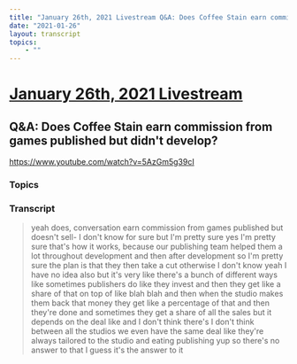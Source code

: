 ```yaml
---
title: "January 26th, 2021 Livestream Q&A: Does Coffee Stain earn commission from games published but didn't develop?"
date: "2021-01-26"
layout: transcript
topics:
    - ""
---
```

# [January 26th, 2021 Livestream](../2021-01-26.md)
## Q&A: Does Coffee Stain earn commission from games published but didn't develop?
https://www.youtube.com/watch?v=5AzGm5g39cI

### Topics


### Transcript

> yeah does, conversation earn commission from games published but doesn't sell- I don't know for sure but I'm pretty sure yes I'm pretty sure that's how it works, because our publishing team helped them a lot throughout development and then after development so I'm pretty sure the plan is that they then take a cut otherwise I don't know yeah I have no idea also but it's very like there's a bunch of different ways like sometimes publishers do like they invest and then they get like a share of that on top of like blah blah and then when the studio makes them back that money they get like a percentage of that and then they're done and sometimes they get a share of all the sales but it depends on the deal like and I don't think there's I don't think between all the studios we even have the same deal like they're always tailored to the studio and eating publishing yup so there's no answer to that I guess it's the answer to it
